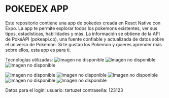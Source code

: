 # POKEDEX APP

Este repositorio contiene una app de pokedex creada en React Native con Expo. La app te permite explorar todos los pokemons existentes, ver sus tipos, estadísticas, habilidades y más. La información se obtiene de la API de PokéAPI (pokeapi.co), una fuente confiable y actualizada de datos sobre el universo de Pokemon. Si te gustan los Pokemon y quieres aprender más sobre ellos, esta app es para ti.

Tecnologías utilizadas:
![Imagen no disponible](https://img.shields.io/badge/React_Native-20232A?style=for-the-badge&logo=react&logoColor=61DAFB)
![Imagen no disponible](https://img.shields.io/badge/JavaScript-323330?style=for-the-badge&logo=javascript&logoColor=F7DF1E)
![Imagen no disponible](https://img.shields.io/badge/Node%20js-339933?style=for-the-badge&logo=nodedotjs&logoColor=white)



![Imagen no disponible](https://github.com/tartuzet/pokedex/assets/20690869/e72b7158-24e5-44c9-8a0b-b0a0857a9607) 
![Imagen no disponible](https://github.com/tartuzet/pokedex/assets/20690869/155229a2-f556-420a-96bf-f331c155c737)
![Imagen no disponible](https://github.com/tartuzet/pokedex/assets/20690869/e9405611-2c4c-4186-a56b-1f86755a89fc)
![Imagen no disponible](https://github.com/tartuzet/pokedex/assets/20690869/e3721100-9e46-40a1-a2c1-23a3d0581262)
![Imagen no disponible](https://github.com/tartuzet/pokedex/assets/20690869/f1060b88-8277-4e11-b87d-1e4b25f7e3de)


Datos para el login:
usuario: tartuzet 
contraseña: 123123

